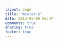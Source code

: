 ```yaml
---
layout: page
title: "mister-e"
date: 2013-06-09 09:47
comments: true
sharing: true
footer: true
---
```

<script src="//about.me/embed/mister-e?apps=0"></script>